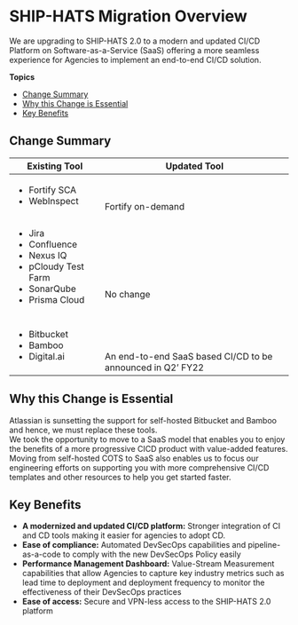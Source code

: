# SHIP-HATS Migration Overview

We are upgrading to SHIP-HATS 2.0 to a modern and updated CI/CD Platform on Software-as-a-Service (SaaS) offering a more seamless experience for Agencies to implement an end-to-end CI/CD solution.  

**Topics**
- [Change Summary](#change-summary)
- [Why this Change is Essential](#why-this-change-is-essential)
- [Key Benefits](#key-benefits)

## Change Summary

| **Existing Tool** | **Updated Tool** |
| --- | --- |
| <ul><li>Fortify SCA</li><li>WebInspect</li></ul> | <br><br>Fortify on-demand |  
| <ul><li>Jira </li><li>Confluence </li><li>Nexus IQ </li><li>pCloudy Test Farm </li><li>SonarQube </li><li>Prisma Cloud </li></ul> | <br><br><br><br><br>No change |  
| <ul><li>Bitbucket</li><li>Bamboo</li><li>Digital.ai</li></ul> | <br><br><br>An end-to-end SaaS based CI/CD to be announced in Q2’ FY22  |  

## Why this Change is Essential
Atlassian is sunsetting the support for self-hosted Bitbucket and Bamboo and hence, we must replace these tools.  
We took the opportunity to move to a SaaS model that enables you to enjoy the benefits of a more progressive CICD product with value-added features. Moving from self-hosted COTS to SaaS also enables us to focus our engineering efforts on supporting you with more comprehensive CI/CD templates and other resources to help you get started faster. 


## Key Benefits

- **A modernized and updated CI/CD platform:** Stronger integration of CI and CD tools making it easier for agencies to adopt CD.  
- **Ease of compliance:** Automated DevSecOps capabilities and pipeline-as-a-code to comply with the new DevSecOps Policy easily 
- **Performance Management Dashboard:** Value-Stream Measurement capabilities that allow Agencies to capture key industry metrics such as lead time to deployment and deployment frequency to monitor the effectiveness of their DevSecOps practices 
- **Ease of access:** Secure and VPN-less access to the SHIP-HATS 2.0 platform  